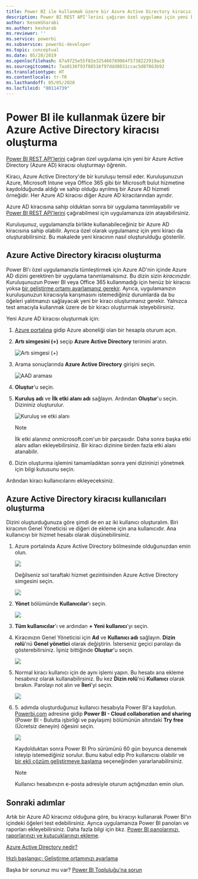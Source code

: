 ```yaml
---
title: Power BI ile kullanmak üzere bir Azure Active Directory kiracısı oluşturma
description: Power BI REST API'lerini çağıran özel uygulama için yeni bir Azure Active Directory (Azure AD) kiracısı oluşturmayı öğrenin.
author: KesemSharabi
ms.author: kesharab
ms.reviewer: ''
ms.service: powerbi
ms.subservice: powerbi-developer
ms.topic: conceptual
ms.date: 05/28/2019
ms.openlocfilehash: 67a9725e55f82e325466789064f5738222919ac8
ms.sourcegitcommit: 7aa0136f93f88516f97ddd8031ccac5d07863b92
ms.translationtype: HT
ms.contentlocale: tr-TR
ms.lasthandoff: 05/05/2020
ms.locfileid: "80114739"
---
```

# <a name="create-an-azure-active-directory-tenant-to-use-with-power-bi"></a>Power BI ile kullanmak üzere bir Azure Active Directory kiracısı oluşturma

[Power BI REST API'lerini](../automation/rest-api-reference.md) çağıran özel uygulama için yeni bir Azure Active Directory (Azure AD) kiracısı oluşturmayı öğrenin.

Kiracı, Azure Active Directory'de bir kuruluşu temsil eder. Kuruluşunuzun Azure, Microsoft Intune veya Office 365 gibi bir Microsoft bulut hizmetine kaydolduğunda aldığı ve sahip olduğu ayrılmış bir Azure AD hizmeti örneğidir. Her Azure AD kiracısı diğer Azure AD kiracılarından ayrıdır.

Azure AD kiracısına sahip olduktan sonra bir uygulama tanımlayabilir ve [Power BI REST API'lerini](../automation/rest-api-reference.md) çağırabilmesi için uygulamanıza izin atayabilirsiniz.

Kuruluşunuz, uygulamanızla birlikte kullanabileceğiniz bir Azure AD kiracısına sahip olabilir. Ayrıca özel olarak uygulamanız için yeni kiracı da oluşturabilirsiniz. Bu makalede yeni kiracının nasıl oluşturulduğu gösterilir.

## <a name="create-an-azure-active-directory-tenant"></a>Azure Active Directory kiracısı oluşturma

Power BI'ı özel uygulamanızla tümleştirmek için Azure AD'nin içinde Azure AD dizini gerektiren bir uygulama tanımlamalısınız. Bu dizin sizin *kiracınızdır*. Kuruluşunuzun Power BI veya Office 365 kullanmadığı için henüz bir kiracısı yoksa [bir geliştirme ortamı ayarlamanız gerekir](https://docs.microsoft.com/azure/active-directory/develop/active-directory-howto-tenant). Ayrıca, uygulamanızın kuruluşunuzun kiracısıyla karışmasını istemediğiniz durumlarda da bu öğeleri yalıtmanızı sağlayacak yeni bir kiracı oluşturmanız gerekir. Yalnızca test amacıyla kullanmak üzere de bir kiracı oluşturmak isteyebilirsiniz.

Yeni Azure AD kiracısı oluşturmak için:

1. [Azure portalına](https://portal.azure.com) gidip Azure aboneliği olan bir hesapla oturum açın.

2. **Artı simgesini (+)** seçip **Azure Active Directory** terimini aratın.

    ![Artı simgesi (+)](media/create-an-azure-active-directory-tenant/new-directory.png)

3. Arama sonuçlarında **Azure Active Directory** girişini seçin.

    ![AAD araması](media/create-an-azure-active-directory-tenant/new-directory2.png)

4. **Oluştur**'u seçin.

5. **Kuruluş adı** ve **İlk etki alanı adı** sağlayın. Ardından **Oluştur**'u seçin. Dizininiz oluşturulur.

    ![Kuruluş ve etki alanı](media/create-an-azure-active-directory-tenant/organization-and-domain.png)

   > [!NOTE]
   > İlk etki alanınız onmicrosoft.com'un bir parçasıdır. Daha sonra başka etki alanı adları ekleyebilirsiniz. Bir kiracı dizinine birden fazla etki alanı atanabilir.

6. Dizin oluşturma işlemini tamamladıktan sonra yeni dizininizi yönetmek için bilgi kutusunu seçin.

Ardından kiracı kullanıcılarını ekleyeceksiniz.

## <a name="create-azure-active-directory-tenant-users"></a>Azure Active Directory kiracısı kullanıcıları oluşturma

Dizini oluşturduğunuza göre şimdi de en az iki kullanıcı oluşturalım. Biri kiracının Genel Yöneticisi ve diğeri de ekleme için ana kullanıcıdır. Ana kullanıcıyı bir hizmet hesabı olarak düşünebilirsiniz.

1. Azure portalında Azure Active Directory bölmesinde olduğunuzdan emin olun.

    ![](media/create-an-azure-active-directory-tenant/aad-flyout.png)

    Değilseniz sol taraftaki hizmet gezintisinden Azure Active Directory simgesini seçin.

    ![](media/create-an-azure-active-directory-tenant/aad-service.png)

2. **Yönet** bölümünde **Kullanıcılar**'ı seçin.

    ![](media/create-an-azure-active-directory-tenant/users-and-groups.png)

3. **Tüm kullanıcılar**'ı ve ardından **+ Yeni kullanıcı**'yı seçin.

4. Kiracınızın Genel Yöneticisi için **Ad** ve **Kullanıcı adı** sağlayın. **Dizin rolü**'nü **Genel yönetici** olarak değiştirin. İsterseniz geçici parolayı da gösterebilirsiniz. İşiniz bittiğinde **Oluştur**'u seçin.

    ![](media/create-an-azure-active-directory-tenant/global-admin.png)

5. Normal kiracı kullanıcı için de aynı işlemi yapın. Bu hesabı ana ekleme hesabınız olarak kullanabilirsiniz. Bu kez **Dizin rolü**'nü **Kullanıcı** olarak bırakın. Parolayı not alın ve **İleri**'yi seçin.

    ![](media/create-an-azure-active-directory-tenant/pbiembed-user.png)

6. 5\. adımda oluşturduğunuz kullanıcı hesabıyla Power BI'a kaydolun. [Powerbi.com](https://powerbi.microsoft.com/get-started/) adresine gidip **Power BI - Cloud collaboration and sharing** (Power BI - Bulutta işbirliği ve paylaşım) bölümünün altındaki **Try free** (Ücretsiz deneyin) öğesini seçin.

    ![](media/create-an-azure-active-directory-tenant/try-powerbi-free.png)

    Kaydolduktan sonra Power BI Pro sürümünü 60 gün boyunca denemek isteyip istemediğiniz sorulur. Bunu kabul edip Pro kullanıcısı olabilir ve [bir ekli çözüm geliştirmeye başlama](embed-sample-for-customers.md) seçeneğinden yararlanabilirsiniz.

   > [!NOTE]
   > Kullanıcı hesabınızın e-posta adresiyle oturum açtığınızdan emin olun.

## <a name="next-steps"></a>Sonraki adımlar

Artık bir Azure AD kiracınız olduğuna göre, bu kiracıyı kullanarak Power BI'ın içindeki öğeleri test edebilirsiniz. Ayrıca uygulamanıza Power BI panoları ve raporları ekleyebilirsiniz. Daha fazla bilgi için bkz. [Power BI panolarınızı, raporlarınızı ve kutucuklarınızı ekleme](embed-sample-for-customers.md).

[Azure Active Directory nedir?](https://docs.microsoft.com/azure/active-directory/active-directory-whatis) 
 
[Hızlı başlangıç: Geliştirme ortamınızı ayarlama](https://docs.microsoft.com/azure/active-directory/develop/active-directory-howto-tenant)  

Başka bir sorunuz mu var? [Power BI Topluluğu'na sorun](https://community.powerbi.com/)
